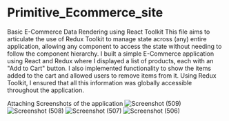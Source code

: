 # Primitive_Ecommerce_site
Basic E-Commerce Data Rendering using React Toolkit
This file aims to articulate the use of Redux Toolkit to manage state across (any) entire application, allowing any component to access the state without needing to follow the component hierarchy. 
I built a simple E-Commerce application using React and Redux where I displayed a list of products, each with an "Add to Cart" button. 
I also implemented functionality to show the items added to the cart and allowed users to remove items from it. 
Using Redux Toolkit, I ensured that all this information was globally accessible throughout the application.

Attaching Screenshots of the application
![Screenshot (509)](https://github.com/user-attachments/assets/fbab676d-eb44-467a-a94b-fb94070f8941)
![Screenshot (508)](https://github.com/user-attachments/assets/c7c26be8-aaaa-4c1c-ac92-fca0d99cac62)
![Screenshot (507)](https://github.com/user-attachments/assets/5e476539-954c-4423-9f33-ccf62f2aa862)
![Screenshot (506)](https://github.com/user-attachments/assets/31aeb147-36b0-4b05-8316-f806b121b66a)
